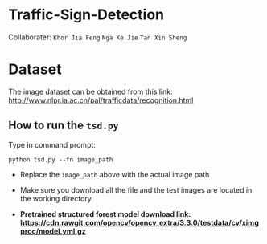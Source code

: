 # Traffic-Sign-Detection
Collaborater: 
```Khor Jia Feng``` ```Nga Ke Jie``` ```Tan Xin Sheng```

# Dataset
The image dataset can be obtained from this link: http://www.nlpr.ia.ac.cn/pal/trafficdata/recognition.html

## How to run the `tsd.py`


Type in command prompt:
```
python tsd.py --fn image_path
```

- Replace the `image_path` above with the actual image path

- Make sure you download all the file and the test images are located in the working directory

- **Pretrained structured forest model download link: https://cdn.rawgit.com/opencv/opencv_extra/3.3.0/testdata/cv/ximgproc/model.yml.gz**
  
